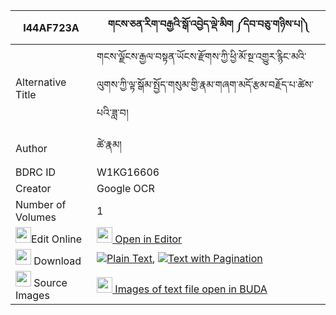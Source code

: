 |I44AF723A|གངས་ཅན་རིག་བརྒྱའི་སྒོ་འབྱེད་ལྡེ་མིག ༼དེབ་བཅུ་གཉིས་པ།༽ 
| --- | --- 
|Alternative Title |གངས་ལྗོངས་རྒྱལ་བསྟན་ཡོངས་རྫོགས་ཀྱི་ཕྱི་མོ་སྔ་འགྱུར་རྙིང་མའི་ལུགས་ཀྱི་ལྟ་སྒོམ་སྤྱོད་གསུམ་གྱི་རྣམ་གཞག་མདོ་རྩམ་བརྗོད་པ་ཚེས་པའི་ཟླ་བ།
|Author| ཚེ་རྣམ།
|BDRC ID | W1KG16606
|Creator | Google OCR
|Number of Volumes| 1
|<img width="25" src="https://img.icons8.com/color/25/000000/edit-property.png">Edit Online| [<img width="25" src="https://avatars.githubusercontent.com/u/45091458?s=200&v=4"> Open in Editor](http://editor.openpecha.org/I44AF723A)
|<img width="25" src="https://img.icons8.com/fluent/48/000000/download-2.png"/>  Download | [![](https://img.icons8.com/color/20/000000/txt.png)Plain Text](https://github.com/Openpecha/I44AF723A/releases/download/v1/gangchen_rik_gya_i_go_je_demik_plain_I44AF723A.zip), [![](https://img.icons8.com/color/20/000000/txt.png)Text with Pagination](https://github.com/Openpecha/I44AF723A/releases/download/v1/gangchen_rik_gya_i_go_je_demik_pages_I44AF723A.zip)
|<img width="25" src="https://img.icons8.com/plasticine/100/000000/pictures-folder.png"/>  Source Images | [<img width="25" src="https://library.bdrc.io/icons/BUDA-small.svg"> Images of text file open in BUDA](https://library.bdrc.io/show/bdr:W1KG16606)